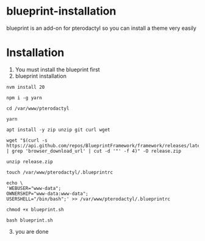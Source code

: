 # blueprint-installation
blueprint is an add-on for pterodactyl so you can install a theme very easily


# Installation
1. You must install the blueprint first
2. blueprint installation
```
nvm install 20
```
```
npm i -g yarn
```
```
cd /var/www/pterodactyl
```
```
yarn
```
```
apt install -y zip unzip git curl wget
```
```
wget "$(curl -s https://api.github.com/repos/BlueprintFramework/framework/releases/latest | grep 'browser_download_url' | cut -d '"' -f 4)" -O release.zip
```
```
unzip release.zip
```
```
touch /var/www/pterodactyl/.blueprintrc
```
```
echo \
'WEBUSER="www-data";
OWNERSHIP="www-data:www-data";
USERSHELL="/bin/bash";' >> /var/www/pterodactyl/.blueprintrc
```
```
chmod +x blueprint.sh
```
```
bash blueprint.sh
```
3. you are done
